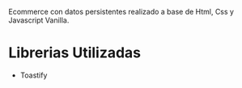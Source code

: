 Ecommerce con datos persistentes realizado a base de Html, Css y Javascript Vanilla.

# Librerias Utilizadas
- Toastify
